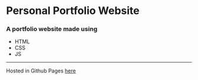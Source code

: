 # Personal Portfolio Website

<h3> A portfolio website made using </h3>

- HTML
- CSS
- JS

<hr>

Hosted in Github Pages [here](https://zameel7.github.io)
